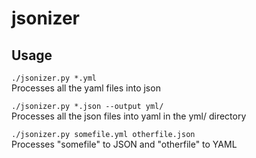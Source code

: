 # jsonizer

## Usage

```./jsonizer.py *.yml```  
Processes all the yaml files into json  

```./jsonizer.py *.json --output yml/```  
Processes all the json files into yaml in the yml/ directory  

```./jsonizer.py somefile.yml otherfile.json```  
Processes "somefile" to JSON and "otherfile" to YAML
